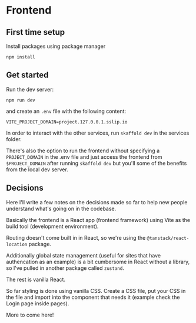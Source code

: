 # Frontend

## First time setup

Install packages using package manager

```
npm install
```

## Get started

Run the dev server:

```
npm run dev
```

and create an `.env` file with the following content:

```
VITE_PROJECT_DOMAIN=project.127.0.0.1.sslip.io
```

In order to interact with the other services, run `skaffold dev` in the services folder.

There's also the option to run the frontend without specifying a `PROJECT_DOMAIN` in the .env file and just access the frontend from `$PROJECT_DOMAIN` after running `skaffold dev` but you'll some of the benefits from the local dev server.

## Decisions

Here I'll write a few notes on the decisions made so far to help new people understand what's going on in the codebase.

Basically the frontend is a React app (frontend framework) using Vite as the build tool (development environment).

Routing doesn't come built in in React, so we're using the `@tanstack/react-location` package.

Additionally global state management (useful for sites that have authencation as an example) is a bit cumbersome in React without a library, so I've pulled in another package called `zustand`.

The rest is vanilla React.

So far styling is done using vanilla CSS. Create a CSS file, put your CSS in the file and import into the component that needs it (example check the Login page inside pages).

More to come here!
